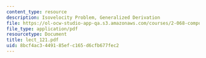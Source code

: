 ```yaml
---
content_type: resource
description: Isovelocity Problem, Generalized Derivation
file: https://ol-ocw-studio-app-qa.s3.amazonaws.com/courses/2-068-computational-ocean-acoustics-13-853-spring-2003/8bcf4ac3449185efc165d6cfb677fec2_lect_121.pdf
file_type: application/pdf
resourcetype: Document
title: lect_121.pdf
uid: 8bcf4ac3-4491-85ef-c165-d6cfb677fec2
---
```

